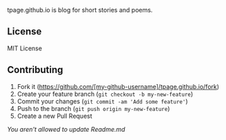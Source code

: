 tpage.github.io is blog for short stories and poems.

## License

MIT License

## Contributing

1. Fork it (https://github.com/[my-github-username]/tpage.github.io/fork)
2. Create your feature branch (`git checkout -b my-new-feature`)
3. Commit your changes (`git commit -am 'Add some feature'`)
4. Push to the branch (`git push origin my-new-feature`)
5. Create a new Pull Request

_You aren't allowed to update Readme.md_

